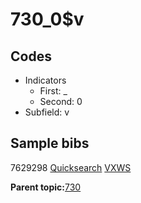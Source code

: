 # 730\_0$v

## Codes

-   Indicators
    -   First: \_
    -   Second: 0
-   Subfield: v

## Sample bibs

7629298 [Quicksearch](https://search.library.yale.edu/catalog/7629298) [VXWS](http://prodorbis.library.yale.edu:7014/vxws/GetHoldingsService?bibId=7629298)

**Parent topic:**[730](../../tags/730/730.md)

